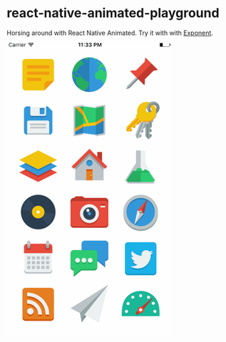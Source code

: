 # react-native-animated-playground
Horsing around with React Native Animated. Try it with with [Exponent](https://getexponent.com/@jevakallio/animated-playground).

![Demo](/docs/animated-home.gif)
